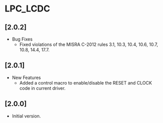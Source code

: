 # LPC_LCDC

## [2.0.2]

- Bug Fixes
  - Fixed violations of the MISRA C-2012 rules 3.1, 10.3, 10.4, 10.6, 10.7, 10.8,
    14.4, 17.7.

## [2.0.1]

- New Features
  - Added a control macro to enable/disable the RESET and CLOCK code in current driver.

## [2.0.0]

- Initial version.

